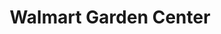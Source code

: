 ---
title: "Walmart Garden Center"
url: /chandler/walmart-garden-center-south-arizona-avenue/
shop: garden centre
---